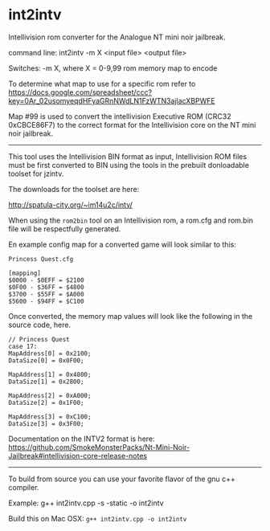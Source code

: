 # int2intv
Intellivision rom converter for the Analogue NT mini noir jailbreak.

command line: int2intv -m X \<input file\> \<output file\>

  Switches: -m X, where X = 0-9,99 rom memory map to encode

To determine what map to use for a specific rom refer to https://docs.google.com/spreadsheet/ccc?key=0Ar_02usomyeqdHFyaGRnNWdLN1FzWTN3ajlacXBPWFE

Map #99 is used to convert the intellivision Executive ROM (CRC32 0xCBCE86F7) to the correct format for the Intellivision core on the NT mini noir jailbreak.

---

This tool uses the Intellivision BIN format as input, Intellivision ROM files must be first converted to BIN using the tools in the prebuilt donloadable toolset for jzintv.

The downloads for the toolset are here: 

http://spatula-city.org/~im14u2c/intv/

When using the `rom2bin` tool on an Intellivision rom, a rom.cfg and rom.bin file will be respectfully generated.

En example config map for a converted game will look similar to this:


`Princess Quest.cfg`

```
[mapping]
$0000 - $0EFF = $2100
$0F00 - $36FF = $4800
$3700 - $55FF = $A000
$5600 - $94FF = $C100
```

Once converted, the memory map values will look like the following in the source code, here.

```
// Princess Quest
case 17:
MapAddress[0] = 0x2100;
DataSize[0] = 0x0F00;

MapAddress[1] = 0x4800;
DataSize[1] = 0x2800;

MapAddress[2] = 0xA000;
DataSize[2] = 0x1F00;

MapAddress[3] = 0xC100;
DataSize[3] = 0x3F00;
```

Documentation on the INTV2 format is here:
https://github.com/SmokeMonsterPacks/Nt-Mini-Noir-Jailbreak#intellivision-core-release-notes

---

To build from source you can use your favorite flavor of the gnu c++ compiler.

Example:  g++ int2intv.cpp -s -static -o int2intv

Build this on Mac OSX: `g++ int2intv.cpp -o int2intv`

